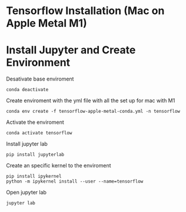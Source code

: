 # Tensorflow Installation (Mac on Apple Metal M1)
# Install Jupyter and Create Environment

Desativate base enviroment

```
conda deactivate
```
Create enviroment with the yml file with all the set up for mac with M1 

```
conda env create -f tensorflow-apple-metal-conda.yml -n tensorflow
```
Activate the enviroment

```
conda activate tensorflow
```
Install jupyter lab

```
pip install jupyterlab
```
Create an specific kernel to the enviroment

```
pip install ipykernel
python -m ipykernel install --user --name=tensorflow
```
Open jupyter lab
```
jupyter lab
```
